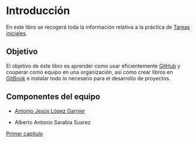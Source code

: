 # Introducción

En este libro se recogerá toda la información relativa a la práctica de [Tareas iniciales](https://casianorodriguezleon.gitbooks.io/ull-esit-1617/practicas/practicatareasiniciales.html).

## Objetivo
El objetivo de éste libro es aprender como usar eficientemente [GitHub](https://github.com) y cooperar como equipo
en una organización, así como crear libros en [GitBook](https://www.gitbook.com/) e instalar todo lo necesario para
el desarrollo de proyectos.

## Componentes del equipo

* [Antonio Jesús López Garnier](https://AntonioGarnier.github.io)

* Alberto Antonio Sarabia Suarez

[Primer capítulo](capitulo1/README.md)
